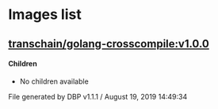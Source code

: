 # Images list

## [transchain/golang-crosscompile:v1.0.0](golang-crosscompile/v1.0.0/README.md)
#### Children
- No children available

File generated by DBP v1.1.1 / August 19, 2019 14:49:34
